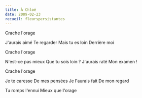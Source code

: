 ```yaml
---
title: À Chloé
date: 2009-02-23
recueil: fleurspersistantes
---
```


Crache l'orage

J'aurais aimé
Te regarder
Mais tu es loin
Derrière moi

Crache l'orage

N'est-ce pas mieux
Que tu sois loin ?
J'aurais raté
Mon examen !

Crache l'orage

Je te caresse
De mes pensées
Je l'aurais fait
De mon regard

Tu romps l'ennui
Mieux que l'orage
